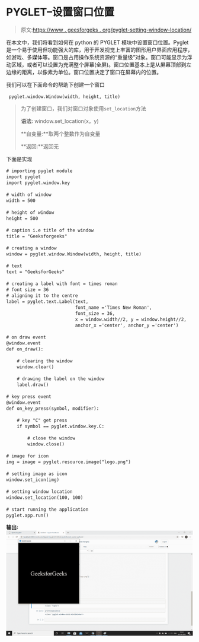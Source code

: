 # PYGLET–设置窗口位置

> 原文:[https://www . geesforgeks . org/pyglet-setting-window-location/](https://www.geeksforgeeks.org/pyglet-setting-window-location/)

在本文中，我们将看到如何在 python 的 PYGLET 模块中设置窗口位置。Pyglet 是一个易于使用但功能强大的库，用于开发视觉上丰富的图形用户界面应用程序，如游戏、多媒体等。窗口是占用操作系统资源的“重量级”对象。窗口可能显示为浮动区域，或者可以设置为充满整个屏幕(全屏)。窗口位置基本上是从屏幕顶部到左边缘的距离，以像素为单位。窗口位置决定了窗口在屏幕内的位置。

我们可以在下面命令的帮助下创建一个窗口

```
 pyglet.window.Window(width, height, title)

```

> 为了创建窗口，我们对窗口对象使用`set_location`方法
> 
> **语法:** window.set_location(x，y)
> 
> **自变量:**取两个整数作为自变量
> 
> **返回:**返回无

下面是实现

```
# importing pyglet module
import pyglet
import pyglet.window.key

# width of window
width = 500

# height of window
height = 500

# caption i.e title of the window
title = "Geeksforgeeks"

# creating a window
window = pyglet.window.Window(width, height, title)

# text 
text = "GeeksforGeeks"

# creating a label with font = times roman
# font size = 36
# aligning it to the centre
label = pyglet.text.Label(text,
                          font_name ='Times New Roman',
                          font_size = 36,
                          x = window.width//2, y = window.height//2,
                          anchor_x ='center', anchor_y ='center')

# on draw event
@window.event
def on_draw():

    # clearing the window
    window.clear()

    # drawing the label on the window
    label.draw()

# key press event    
@window.event
def on_key_press(symbol, modifier):

    # key "C" get press
    if symbol == pyglet.window.key.C:

        # close the window
        window.close()

# image for icon
img = image = pyglet.resource.image("logo.png")

# setting image as icon
window.set_icon(img)

# setting window location
window.set_location(100, 100)

# start running the application
pyglet.app.run()
```

**输出:**
![](img/12164e3276a7f5eb6e119ef2a86dd800.png)